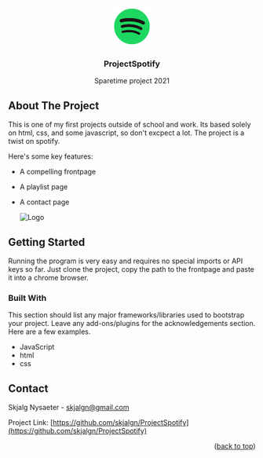 

<a name="readme-top"></a>

<!-- PROJECT LOGO -->
<br />
<div align="center">
  <a>
    <img src="images/logo.png" alt="Logo" width="80" height="80">
  </a>

  <h3 align="center">ProjectSpotify</h3>

  <p align="center">
    Sparetime project 2021
  </p>
</div>


<!-- ABOUT THE PROJECT -->
## About The Project

This is one of my first projects outside of school and work. Its based solely on html, css, and some javascript, so don't excpect a lot. The project is a twist on spotify.

Here's some key features:
* A compelling frontpage
* A playlist page
* A contact page

  <a>
    <img src="images/spotifyscreen.png" alt="Logo">
  </a>

<!-- GETTING STARTED -->
## Getting Started

Running the program is very easy and requires no special imports or API keys so far. Just clone the project, copy the path to the frontpage and paste it into a chrome browser.

### Built With

This section should list any major frameworks/libraries used to bootstrap your project. Leave any add-ons/plugins for the acknowledgements section. Here are a few examples.

* JavaScript
* html
* css



<!-- CONTACT -->
## Contact

Skjalg Nysaeter - skjalgn@gmail.com

Project Link: [https://github.com/skjalgn/ProjectSpotify](https://github.com/skjalgn/ProjectSpotify)

<p align="right">(<a href="#readme-top">back to top</a>)</p>

